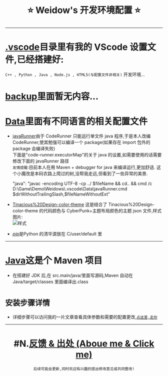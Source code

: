 <!--
 * @Author: Weidows
 * @Date: 2020-09-12 19:54:05
 * @LastEditors: Weidows
 * @LastEditTime: 2020-09-12 21:57:57
 * @FilePath: \Weidowsg:\Repo\Programming-Configuration\README.md
-->
<h1 align="center">
 ⭐️ Weidow's 开发环境配置 ⭐️ 
 
  ---
</h1>

# [.vscode](.vscode/)目录里有我的 VScode 设置文件,已经搭建好:

`C++ , Python , Java , Node.js , HTML5(与配置文件非相关)` 开发环境...

# [backup](backup)里面暂无内容...

# [Data](Data)里面有不同语言的相关配置文件

- [javaRunner](Data/javaRunner.cmd)由于 CodeRunner 只能运行单文件 java 程序,于是本人改编 CodeRunner,使其勉强可以编译一个 package(如果存在 import 包外的 package 会编译失败)  
  下面是"code-runner.executorMap"的关于 java 的设置,如需要使用的话需要修改下面的 javaRunner 路径  
  `友情提醒`:目前本人在用 Maven + debugger for java 来编译运行,更加舒适.
  这个小魔改是本码农路上爬过的树,没帮我走远,但看到了一些异常的美景.

  "java": "javac -encoding UTF-8 -cp ../ $fileName && cd.. && cmd /c D:\\Game\\Demo\\Weidows\\.vscode\\Data\\javaRunner.cmd $dirWithoutTrailingSlash,\$fileNameWithoutExt"

- [Tinacious%20Design-color-theme](.vscode/Data/Tinacious%20Design-color-theme.json) 这是结合了 Tinacious%20Design-color-theme 的代码颜色与 CyberPunk+主题布局颜色的主题 json 文件,样式图片:  
  ![样式](https://gitee.com/Weidows2984539695/Weidows/raw/master/Website/public/images/post/QQ截图20200822144122.jpg)

- [*pip*](Data/pip.ini)是Python 的清华源放在 C/user/default 里

---

# [Java](Java)这是个 Maven 项目

- 在搭建好 JDK 后,在 src.main/java/里面写源码,Maven 自动在 Java/target/classes 里面编译出.class

# `安装步骤详情`

- 详细步骤可以访问我的一片文章查看具体参数和需要的配置更改,[`点这里,走你`](http://weidows2984539695.gitee.io/weidows/post/backup/Data/)

---

<center>

# #N.[反馈 & 出处 (Aboue me & Click me)](https://weidows2984539695.gitee.io/Weidows/tags/about)

    后续可能会更新,同时欢迎有兴趣的提出修改意见或共同整改!

</center>
